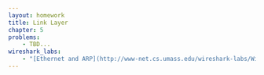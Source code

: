 ```yaml
---
layout: homework
title: Link Layer
chapter: 5
problems:
    - TBD...
wireshark_labs:
    - "[Ethernet and ARP](http://www-net.cs.umass.edu/wireshark-labs/Wireshark_Ethernet_ARP_v8.0.pdf)"
---
```


